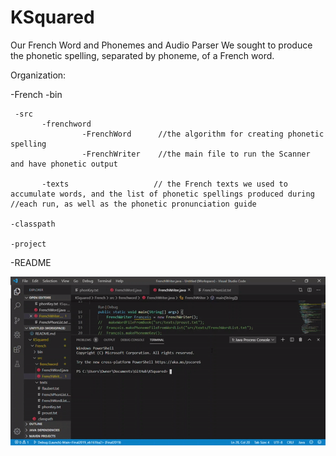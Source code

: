 # KSquared
Our French Word and Phonemes and Audio Parser
We sought to produce the phonetic spelling, separated by phoneme, of a French word.

Organization:

-French
   -bin
   
     -src
           -frenchword
                    -FrenchWord      //the algorithm for creating phonetic spelling
                    -FrenchWriter    //the main file to run the Scanner and have phonetic output
                    
           -texts                   // the French texts we used to accumulate words, and the list of phonetic spellings produced during                                       //each run, as well as the phonetic pronunciation guide
           
    -classpath
    
    -project
    
-README

![](ezgif.com-video-to-gif.gif)
